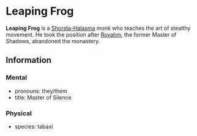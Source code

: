 # Leaping Frog

**Leaping Frog** is a [Shorsta-Halasma](../shorsta-halasma.md) monk who teaches the art of stealthy movement. He took the position after [Rovahm](rovahm.md), the former Master of Shadows, abandoned the monastery.

## Information

### Mental

- pronouns: they/them
- title: Master of Silence

### Physical

- species: tabaxi
